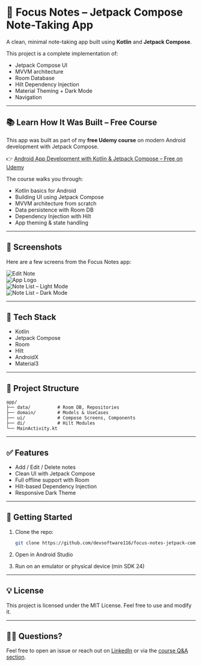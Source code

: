 # 📝 Focus Notes – Jetpack Compose Note-Taking App

A clean, minimal note-taking app built using **Kotlin** and **Jetpack Compose**.

This project is a complete implementation of:
- Jetpack Compose UI
- MVVM architecture
- Room Database
- Hilt Dependency Injection
- Material Theming + Dark Mode
- Navigation

---

## 📚 Learn How It Was Built – Free Course

This app was built as part of my **free Udemy course** on modern Android development with Jetpack Compose.

👉 [Android App Development with Kotlin & Jetpack Compose – Free on Udemy](https://www.udemy.com/course/android-app-development-with-kotlin-jetpack-compose/?couponCode=JETPACKBLAST)

The course walks you through:
- Kotlin basics for Android
- Building UI using Jetpack Compose
- MVVM architecture from scratch
- Data persistence with Room DB
- Dependency Injection with Hilt
- App theming & state handling

---
## 📸 Screenshots

Here are a few screens from the Focus Notes app:

![Edit Note](screenshots/editnote.png)  
![App Logo](screenshots/logo.png)  
![Note List – Light Mode](screenshots/notelist.png)  
![Note List – Dark Mode](screenshots/notelistdark.png)

---

## 🧱 Tech Stack

- Kotlin
- Jetpack Compose
- Room
- Hilt
- AndroidX
- Material3

---

## 📁 Project Structure

```
app/
├── data/          # Room DB, Repositories
├── domain/        # Models & UseCases
├── ui/            # Compose Screens, Components
├── di/            # Hilt Modules
└── MainActivity.kt
```

---

## ✅ Features

- Add / Edit / Delete notes
- Clean UI with Jetpack Compose
- Full offline support with Room
- Hilt-based Dependency Injection
- Responsive Dark Theme

---

## 🏁 Getting Started

1. Clone the repo:
   ```bash
   git clone https://github.com/devsoftware116/focus-notes-jetpack-compose.git
   ```

2. Open in Android Studio

3. Run on an emulator or physical device (min SDK 24)

---

## 💡 License

This project is licensed under the MIT License. Feel free to use and modify it.

---

## 🙋‍♂️ Questions?

Feel free to open an issue or reach out on [LinkedIn](https://www.linkedin.com/in/devc/) or via the [course Q&A section](https://www.udemy.com/course/android-app-development-with-kotlin-jetpack-compose/?couponCode=JETPACKBLAST).
